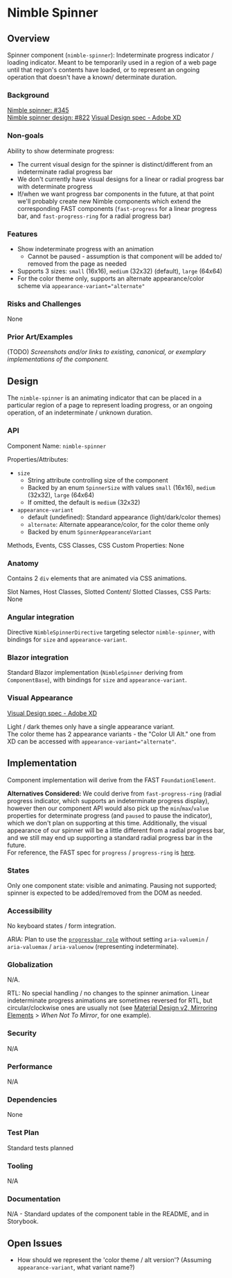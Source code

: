 # Nimble Spinner

## Overview

Spinner component (`nimble-spinner`): Indeterminate progress indicator / loading indicator. Meant to be temporarily used in a region of a web page until that region's contents have loaded, or to represent an ongoing operation that doesn't have a known/ determinate duration.

### Background

[Nimble spinner: #345](https://github.com/ni/nimble/issues/346)  
[Nimble spinner design: #822](https://github.com/ni/nimble/issues/822)
[Visual Design spec - Adobe XD](https://xd.adobe.com/view/33ffad4a-eb2c-4241-b8c5-ebfff1faf6f6-66ac/screen/dece308f-79e7-48ec-ab41-011f3376b49b/)

### Non-goals

Ability to show determinate progress:
- The current visual design for the spinner is distinct/different from an indeterminate radial progress bar
- We don't currently have visual designs for a linear or radial progress bar with determinate progress
- If/when we want progress bar components in the future, at that point we'll probably create new Nimble components which extend the corresponding FAST components (`fast-progress` for a linear progress bar, and `fast-progress-ring` for a radial progress bar)
  
### Features

- Show indeterminate progress with an animation
  - Cannot be paused - assumption is that component will be added to/ removed from the page as needed
- Supports 3 sizes: `small` (16x16), `medium` (32x32) (default), `large` (64x64)
- For the color theme only, supports an alternate appearance/color scheme via `appearance-variant="alternate"`

### Risks and Challenges

None

### Prior Art/Examples

(TODO) *Screenshots and/or links to existing, canonical, or exemplary implementations of the component.*

## Design

The `nimble-spinner` is an animating indicator that can be placed in a particular region of a page to represent loading progress, or an ongoing operation, of an indeterminate / unknown duration.

### API

Component Name: `nimble-spinner`

Properties/Attributes:
- `size`
  - String attribute controlling size of the component
  - Backed by an enum `SpinnerSize` with values `small` (16x16), `medium` (32x32), `large` (64x64)
  - If omitted, the default is `medium` (32x32)
- `appearance-variant`
    - default (undefined): Standard appearance (light/dark/color themes)
    - `alternate`: Alternate appearance/color, for the color theme only
    - Backed by enum `SpinnerAppearanceVariant`

Methods, Events, CSS Classes, CSS Custom Properties: None

### Anatomy 

Contains 2 `div` elements that are animated via CSS animations.

Slot Names, Host Classes, Slotted Content/ Slotted Classes, CSS Parts: None

### Angular integration 

Directive `NimbleSpinnerDirective` targeting selector `nimble-spinner`, with bindings for `size` and `appearance-variant`.

### Blazor integration 

Standard Blazor implementation (`NimbleSpinner` deriving from `ComponentBase`), with bindings for `size` and `appearance-variant`.

### Visual Appearance

[Visual Design spec - Adobe XD](https://xd.adobe.com/view/33ffad4a-eb2c-4241-b8c5-ebfff1faf6f6-66ac/screen/dece308f-79e7-48ec-ab41-011f3376b49b/)

Light / dark themes only have a single appearance variant.  
The color theme has 2 appearance variants - the "Color UI Alt." one from XD can be accessed with `appearance-variant="alternate"`.

## Implementation

Component implementation will derive from the FAST `FoundationElement`.

**Alternatives Considered:** We could derive from `fast-progress-ring` (radial progress indicator, which supports an indeterminate progress display), however then our component API would also pick up the `min`/`max`/`value` properties for determinate progress (and `paused` to pause the indicator), which we don't plan on supporting at this time. Additionally, the visual appearance of our spinner will be a little different from a radial progress bar, and we still may end up supporting a standard radial progress bar in the future.  
For reference, the FAST spec for `progress` / `progress-ring` is [here](https://github.com/microsoft/fast/blob/802443ffb2b19a078f9b48f62e6d1a35e3276fb5/packages/web-components/fast-foundation/src/progress/README.md).

### States

Only one component state: visible and animating. Pausing not supported; spinner is expected to be added/removed from the DOM as needed.

### Accessibility

No keyboard states / form integration.

ARIA: Plan to use the [`progressbar role`](https://developer.mozilla.org/en-US/docs/Web/Accessibility/ARIA/Roles/progressbar_role) without setting `aria-valuemin` / `aria-valuemax` / `aria-valuenow` (representing indeterminate).

### Globalization

N/A. 

RTL: No special handling / no changes to the spinner animation. Linear indeterminate progress animations are sometimes reversed for RTL, but circular/clockwise ones are usually not (see [Material Design v2, Mirroring Elements](https://m2.material.io/design/usability/bidirectionality.html#mirroring-elements) > *When Not To Mirror*, for one example).

### Security

N/A

### Performance

N/A

### Dependencies

None

### Test Plan

Standard tests planned

### Tooling

N/A

### Documentation

N/A - Standard updates of the component table in the README, and in Storybook.

## Open Issues

- How should we represent the 'color theme / alt version'? (Assuming `appearance-variant`, what variant name?)